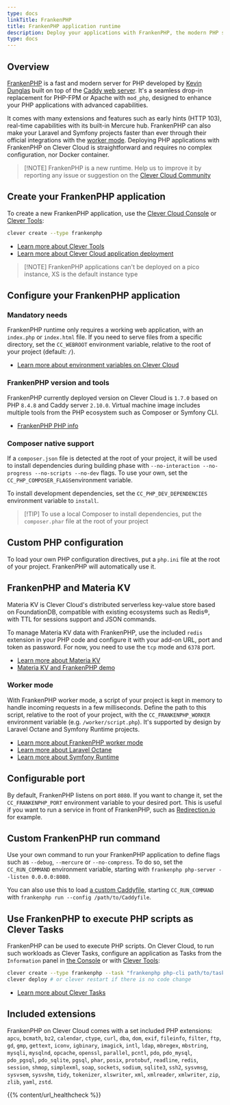 ```yaml
---
type: docs
linkTitle: FrankenPHP
title: FrankenPHP application runtime
description: Deploy your applications with FrankenPHP, the modern PHP server based on Caddy, written in Go
type: docs
---
```


## Overview

[FrankenPHP](https://frankenphp.dev) is a fast and modern server for PHP developed by [Kevin Dunglas](https://github.com/dunglas) built on top of the [Caddy web server](https://caddyserver.com/docs/). It's a seamless drop-in replacement for PHP-FPM or Apache with `mod_php`, designed to enhance your PHP applications with advanced capabilities.

It comes with many extensions and features such as early hints (HTTP 103), real-time capabilities with its built-in Mercure hub. FrankenPHP can also make your Laravel and Symfony projects faster than ever through their official integrations with the [worker mode](#worker-mode). Deploying PHP applications with FrankenPHP on Clever Cloud is straightforward and requires no complex configuration, nor Docker container.

> [!NOTE] FrankenPHP is a new runtime. Help us to improve it by reporting any issue or suggestion on the [Clever Cloud Community](https://github.com/CleverCloud/Community/discussions/categories/frankenphp)

## Create your FrankenPHP application

To create a new FrankenPHP application, use the [Clever Cloud Console](https://console.clever-cloud.com) or [Clever Tools](https://github.com/CleverCloud/clever-tools):

```bash
clever create --type frankenphp
```
* [Learn more about Clever Tools](/developers/doc/cli/)
* [Learn more about Clever Cloud application deployment](/developers/doc/quickstart/#create-an-application-step-by-step)

> [!NOTE] FrankenPHP applications can't be deployed on a pico instance, XS is the default instance type

## Configure your FrankenPHP application

### Mandatory needs

FrankenPHP runtime only requires a working web application, with an `index.php` or `index.html` file. If you need to serve files from a specific directory, set the `CC_WEBROOT` environment variable, relative to the root of your project (default: `/`).

* [Learn more about environment variables on Clever Cloud](/developers/doc/reference/reference-environment-variables/)

### FrankenPHP version and tools

FrankenPHP currently deployed version on Clever Cloud is `1.7.0` based on PHP `8.4.8` and Caddy server `2.10.0`. Virtual machine image includes multiple tools from the PHP ecosystem such as Composer or Symfony CLI.

- [FrankenPHP PHP info](https://frankenphpinfo.cleverapps.io/)

### Composer native support

If a `composer.json` file is detected at the root of your project, it will be used to install dependencies during building phase with `--no-interaction --no-progress --no-scripts --no-dev` flags. To use your own, set the `CC_PHP_COMPOSER_FLAGS`environment variable.

To install development dependencies, set the `CC_PHP_DEV_DEPENDENCIES` environment variable to `install`.

> [!TIP] To use a local Composer to install dependencies, put the `composer.phar` file at the root of your project

## Custom PHP configuration

To load your own PHP configuration directives, put a `php.ini` file at the root of your project. FrankenPHP will automatically use it.

## FrankenPHP and Materia KV

Materia KV is Clever Cloud's distributed serverless key-value store based on FoundationDB, compatible with existing ecosystems such as Redis®, with TTL for sessions support and JSON commands.

To manage Materia KV data with FrankenPHP, use the included `redis` extension in your PHP code and configure it with your add-on URL, port and token as password. For now, you need to use the `tcp` mode and `6378` port.

- [Learn more about Materia KV](/developers/doc/addons/materia-kv)
- [Materia KV and FrankenPHP demo](https://github.com/CleverCloud/frankenphp-kv-json-example)

### Worker mode

With FrankenPHP worker mode, a script of your project is kept in memory to handle incoming requests in a few milliseconds. Define the path to this script, relative to the root of your project, with the `CC_FRANKENPHP_WORKER` environment variable (e.g. `/worker/script.php`). It's supported by design by Laravel Octane and Symfony Runtime projects.

* [Learn more about FrankenPHP worker mode](https://frankenphp.dev/docs/worker/#standalone-binary)
* [Learn more about Laravel Octane](https://laravel.com/docs/master/octane#frankenphp)
* [Learn more about Symfony Runtime](https://symfony.com/doc/current/components/runtime.html)

## Configurable port

By default, FrankenPHP listens on port `8080`. If you want to change it, set the `CC_FRANKENPHP_PORT` environment variable to your desired port. This is useful if you want to run a service in front of FrankenPHP, such as [Redirection.io](/developers/doc/reference/reference-environment-variables/#use-redirectionio-as-a-proxy) for example.

## Custom FrankenPHP run command

Use your own command to run your FrankenPHP application to define flags such as `--debug`, `--mercure` or `--no-compress`. To do so, set the `CC_RUN_COMMAND` environment variable, starting with `frankenphp php-server --listen 0.0.0.0:8080`.

You can also use this to load [a custom Caddyfile](https://frankenphp.dev/docs/config/#caddyfile-config), starting `CC_RUN_COMMAND` with `frankenphp run --config /path/to/Caddyfile`.

## Use FrankenPHP to execute PHP scripts as Clever Tasks

FrankenPHP can be used to execute PHP scripts. On Clever Cloud, to run such workloads as Clever Tasks, configure an application as Tasks from the `Information` panel in [the Console](https://console.clever-cloud.com) or with [Clever Tools](/developers/doc/cli/applications/#tasks):

```bash
clever create --type frankenphp --task "frankenphp php-cli path/to/task.php"
clever deploy # or clever restart if there is no code change
```

- [Learn more about Clever Tasks](/developers/doc/develop/tasks/)

## Included extensions

FrankenPHP on Clever Cloud comes with a set included PHP extensions: `apcu`, `bcmath`, `bz2`, `calendar`, `ctype`, `curl`, `dba`, `dom`, `exif`, `fileinfo`, `filter`, `ftp`, `gd`, `gmp`, `gettext`, `iconv`, `igbinary`, `imagick`, `intl`, `ldap`, `mbregex`, `mbstring`, `mysqli`, `mysqlnd`, `opcache`, `openssl`, `parallel`, `pcntl`, `pdo`, `pdo_mysql`, `pdo_pgsql`, `pdo_sqlite`, `pgsql`, `phar`, `posix`, `protobuf`, `readline`, `redis`, `session`, `shmop`, `simplexml`, `soap`, `sockets`, `sodium`, `sqlite3`, `ssh2`, `sysvmsg`, `sysvsem`, `sysvshm`, `tidy`, `tokenizer`, `xlswriter`, `xml`, `xmlreader`, `xmlwriter`, `zip`, `zlib`, `yaml`, `zstd`.

{{% content/url_healthcheck %}}
